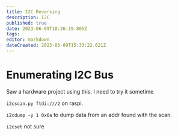 ```yaml
---
title: I2C Reversing
description: I2C
published: true
date: 2023-06-09T18:26:19.805Z
tags: 
editor: markdown
dateCreated: 2023-06-09T15:33:22.621Z
---
```


# Enumerating I2C Bus
Saw a hardware project using this.
I need to try it sometime


`i2cscan.py ftdi:///2`
on raspi.

`i2cdump -y 1 0x6a` to dump data from an addr found with the scan.

`i2cset` not sure
